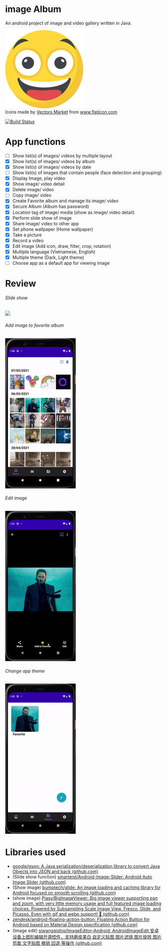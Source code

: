 # image Album

An android project of image and video gallery written in Java.

<img src="readme_image/app_icon.svg" width=250 >

<div>Icons made by <a href="https://www.flaticon.com/authors/vectors-market" title="Vectors Market">Vectors Market</a> from <a href="https://www.flaticon.com/" title="Flaticon">www.flaticon.com</a></div>

[![Build Status](https://travis-ci.org/joemccann/dillinger.svg?branch=master)](#)

# App functions

- [ ] Show list(s) of images/ videos by multiple layout
- [x] Show list(s) of images/ videos by album
- [x] Show list(s) of images/ videos by date
- [ ] Show list(s) of images that contain people (face detection and grouping)
- [x] Display Image, play video
- [x] Show image/ video detail
- [x] Delete image/ video
- [ ] Copy image/ video
- [x] Create Favorite album and manage its image/ video
- [x] Secure Album (Album has password)
- [x] Location tag of image/ media (show as image/ video detail)
- [x] Perform slide show of image
- [x] Share image/ video to other app
- [x] Set phone wallpaper (Home wallpaper)
- [x] Take a picture
- [x] Record a video
- [x] Edit image (Add icon, draw, filter, crop, rotation)
- [x] Multiple language (Vietnamese, English)
- [x] Multiple theme (Dark, Light theme)
- [ ] Choose app as a default app for viewing image

# Review

<h6> Slide show </h6>

<img src="readme_image/1.gif" >

<h6> Add image to favorite album </h6>

<img src="readme_image/2.gif" >

<h6> Edit image </h6>

<img src="readme_image/3.gif" >

<h6> Change app theme </h6>

<img src="readme_image/4.gif" >

# Libraries used

- [google/gson: A Java serialization/deserialization library to convert Java Objects into JSON and back (github.com)](https://github.com/google/gson)
- (Slide show function) [smarteist/Android-Image-Slider: Android Auto Image Slider (github.com)](https://github.com/smarteist/Android-Image-Slider)
- (Show image) [bumptech/glide: An image loading and caching library for Android focused on smooth scrolling (github.com)](https://github.com/bumptech/glide)
- (show image) [Piasy/BigImageViewer: Big image viewer supporting pan and zoom, with very little memory usage and full featured image loading choices. Powered by Subsampling Scale Image View, Fresco, Glide, and Picasso. Even with gif and webp support! 🍻 (github.com)](https://github.com/Piasy/BigImageViewer)
- [zendesk/android-floating-action-button: Floating Action Button for Android based on Material Design specification (github.com)](https://github.com/zendesk/android-floating-action-button)
- (Image edit) [siwangqishiq/ImageEditor-Android: AndroidImageEdit 安卓设备上图形编辑开源控件，支持磨皮美白 自定义贴图 图片滤镜 图片旋转 图片剪裁 文字贴图 撤销 回退 等操作 (github.com)](https://github.com/siwangqishiq/ImageEditor-Android)



